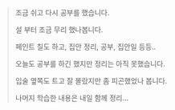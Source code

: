 > 조금 쉬고 다시 공부를 했습니다.
> 
> 설 부터 조금 무리 했나봅니다.
> 
> 페인트 칠도 하고, 집안 정리, 공부, 집안일 등등..
> 
> 오늘도 공부를 하긴 했지만 정리는 아직 못했습니다.
> 
> 입술 옆쪽도 트고 잘 몰랐지만 좀 피곤했었나 봅니다.
> 
> 나머지 학습한 내용은 내일 함께 정리... 
